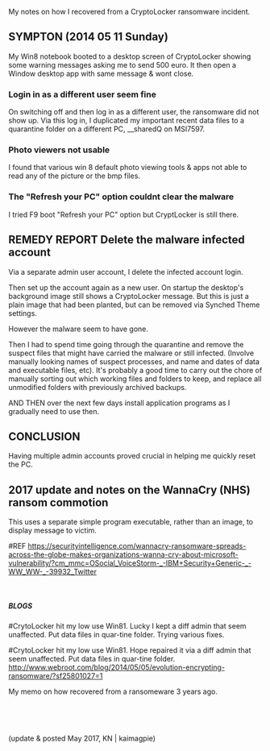 My notes on how I recovered from a CryptoLocker ransomware incident.

## SYMPTON  (2014 05 11 Sunday)
My Win8 notebook booted to a desktop screen of CryptoLocker showing
some warning messages asking me to send 500 euro. It then open a Window
desktop app with same message & wont close.

### Login in as a different user seem fine
On switching off and then log in as a different user, the ransomware did not show up.
Via this log in, I duplicated my important recent data files to a quarantine
folder on a different PC, __sharedQ on MSI7597.

### Photo viewers not usable
I found that various win 8 default photo viewing tools & apps not able to read 
any of the picture or the bmp files.

### The "Refresh your PC" option couldnt clear the malware
I tried F9 boot "Refresh your PC" option but CryptLocker is still there.


## REMEDY REPORT  Delete the malware infected account
Via a separate admin user account, I delete the infected account login.

Then set up the account again as a new user. On startup the desktop's background
image still shows a CryptoLocker message. But this is just a plain image 
that had been planted, but can be removed via Synched Theme settings.

However the malware seem to have gone.

Then I had to spend time going through the quarantine and remove
the suspect files that might have carried the malware or still infected.
(Involve manually looking names of suspect processes, and name and dates
of data and executable files, etc). It's probably a good time to
carry out the chore of manually sorting out which working files 
and folders to keep, and replace all unmodified folders with previously
archived backups.

AND THEN over the next few days install application programs as I
gradually need to use then.


## CONCLUSION
Having multiple admin accounts proved crucial in helping me quickly reset the PC.


## 2017 update and notes on the WannaCry (NHS) ransom commotion
This uses a separate simple program executable, rather than an image, to display 
message to victim.

#REF  https://securityintelligence.com/wannacry-ransomware-spreads-across-the-globe-makes-organizations-wanna-cry-about-microsoft-vulnerability/?cm_mmc=OSocial_VoiceStorm-_-IBM+Security+Generic-_-WW_WW-_-39932_Twitter

&nbsp;

##### BLOGS
#CrytoLocker hit my low use Win81. Lucky I kept a diff admin that seem unaffected. Put data files in quar-tine folder. Trying various fixes.

#CrytoLocker hit my low use Win81. Hope repaired it via a diff admin that seem unaffected. Put data files in quar-tine folder. http://www.webroot.com/blog/2014/05/05/evolution-encrypting-ransomware/?sf25801027=1

My memo on how recovered from a ransomeware 3 years ago.

&nbsp;

&nbsp;

(update & posted May 2017, KN | kaimagpie)
